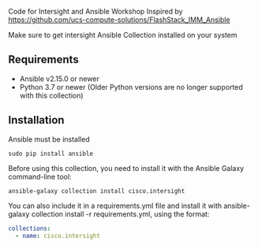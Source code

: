 Code for Intersight and Ansible Workshop
Inspired by https://github.com/ucs-compute-solutions/FlashStack_IMM_Ansible

Make sure to get intersight Ansible Collection installed on your system

## Requirements

- Ansible v2.15.0 or newer
- Python 3.7 or newer (Older Python versions are no longer supported with this collection)


## Installation

Ansible must be installed
```
sudo pip install ansible
```

Before using this collection, you need to install it with the Ansible Galaxy command-line tool:
```
ansible-galaxy collection install cisco.intersight
```

You can also include it in a requirements.yml file and install it with ansible-galaxy collection install -r requirements.yml, using the format:

```yaml
collections:
  - name: cisco.intersight
```